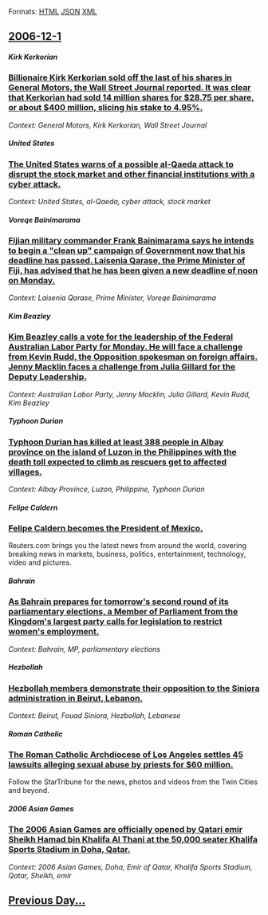 
Formats: [HTML](2006/12/1/index.html)  [JSON](2006/12/1/index.json)  [XML](2006/12/1/index.xml)  

## [2006-12-1](/news/2006/12/1/index.md)

##### Kirk Kerkorian
### [ Billionaire Kirk Kerkorian sold off the last of his shares in General Motors, the Wall Street Journal reported. It was clear that Kerkorian had sold 14 million shares for $28.75 per share, or about $400 million, slicing his stake to 4.95%. ](/news/2006/12/1/billionaire-kirk-kerkorian-sold-off-the-last-of-his-shares-in-general-motors-the-wall-street-journal-reported-it-was-clear-that-kerkorian.md)
_Context: General Motors, Kirk Kerkorian, Wall Street Journal_

##### United States
### [ The United States warns of a possible al-Qaeda attack to disrupt the stock market and other financial institutions with a cyber attack. ](/news/2006/12/1/the-united-states-warns-of-a-possible-al-qaeda-attack-to-disrupt-the-stock-market-and-other-financial-institutions-with-a-cyber-attack.md)
_Context: United States, al-Qaeda, cyber attack, stock market_

##### Voreqe Bainimarama
### [ Fijian military commander Frank Bainimarama says he intends to begin a "clean up" campaign of Government now that his deadline has passed. Laisenia Qarase, the Prime Minister of Fiji, has advised that he has been given a new deadline of noon on Monday. ](/news/2006/12/1/fijian-military-commander-frank-bainimarama-says-he-intends-to-begin-a-clean-up-campaign-of-government-now-that-his-deadline-has-passed.md)
_Context: Laisenia Qarase, Prime Minister, Voreqe Bainimarama_

##### Kim Beazley
### [ Kim Beazley calls a vote for the leadership of the Federal Australian Labor Party for Monday. He will face a challenge from Kevin Rudd, the Opposition spokesman on foreign affairs. Jenny Macklin faces a challenge from Julia Gillard for the Deputy Leadership. ](/news/2006/12/1/kim-beazley-calls-a-vote-for-the-leadership-of-the-federal-australian-labor-party-for-monday-he-will-face-a-challenge-from-kevin-rudd-the.md)
_Context: Australian Labor Party, Jenny Macklin, Julia Gillard, Kevin Rudd, Kim Beazley_

##### Typhoon Durian
### [ Typhoon Durian has killed at least 388 people in Albay province on the island of Luzon in the Philippines with the death toll expected to climb as rescuers get to affected villages. ](/news/2006/12/1/typhoon-durian-has-killed-at-least-388-people-in-albay-province-on-the-island-of-luzon-in-the-philippines-with-the-death-toll-expected-to-c.md)
_Context: Albay Province, Luzon, Philippine, Typhoon Durian_

##### Felipe Caldern
### [ Felipe Caldern becomes the President of Mexico. ](/news/2006/12/1/felipe-calderon-becomes-the-president-of-mexico.md)
Reuters.com brings you the latest news from around the world, covering breaking news in markets, business, politics, entertainment, technology, video and pictures.

##### Bahrain
### [ As Bahrain prepares for tomorrow's second round of its parliamentary elections, a Member of Parliament from the Kingdom's largest party calls for legislation to restrict women's employment. ](/news/2006/12/1/as-bahrain-prepares-for-tomorrow-s-second-round-of-its-parliamentary-elections-a-member-of-parliament-from-the-kingdom-s-largest-party-cal.md)
_Context: Bahrain, MP, parliamentary elections_

##### Hezbollah
### [ Hezbollah members demonstrate their opposition to the Siniora administration in Beirut, Lebanon. ](/news/2006/12/1/hezbollah-members-demonstrate-their-opposition-to-the-siniora-administration-in-beirut-lebanon.md)
_Context: Beirut, Fouad Siniora, Hezbollah, Lebanese_

##### Roman Catholic
### [ The Roman Catholic Archdiocese of Los Angeles settles 45 lawsuits alleging sexual abuse by priests for $60 million. ](/news/2006/12/1/the-roman-catholic-archdiocese-of-los-angeles-settles-45-lawsuits-alleging-sexual-abuse-by-priests-for-60-million.md)
Follow the StarTribune for the news, photos and videos from the Twin Cities and beyond.

##### 2006 Asian Games
### [ The 2006 Asian Games are officially opened by Qatari emir Sheikh Hamad bin Khalifa Al Thani at the 50,000 seater Khalifa Sports Stadium in Doha, Qatar. ](/news/2006/12/1/the-2006-asian-games-are-officially-opened-by-qatari-emir-sheikh-hamad-bin-khalifa-al-thani-at-the-50-000-seater-khalifa-sports-stadium-in.md)
_Context: 2006 Asian Games, Doha, Emir of Qatar, Khalifa Sports Stadium, Qatar, Sheikh, emir_

## [Previous Day...](/news/2006/11/30/index.md)

